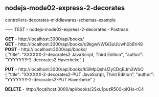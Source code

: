 ## nodejs-mode02-express-2-decorates

controllers-decorates-middlewares-schemas-example

----   TEST - nodejs-mode02-express-2-decorates -  Postman.

**GET** - http://localhost:3000/api/books/  
**GET** - http://localhost:3000/api/books/u9kgwNWGi3uUUwh0b8V49  
**POST** -  http://localhost:3000/api/books/  
{
    "title": "XXXXXX-2-decorates2 JavaScript, Third Edition",
    "author": "YYYYYYY-2-decorates2 Haverbeke"
}

**PUT** -  http://localhost:3000/api/books/kSIMpQshUZyCDqBJm3WbO  
{
    "title": "XXXXXX-2-decorates2-PUT JavaScript, Third Edition",
    "author": "YYYYYYY-2-decorates2-PUT Haverbeke"
}

**DELETE** - http://localhost:3000/api/books/2Sxu1puzR500-pKHs-rC4

